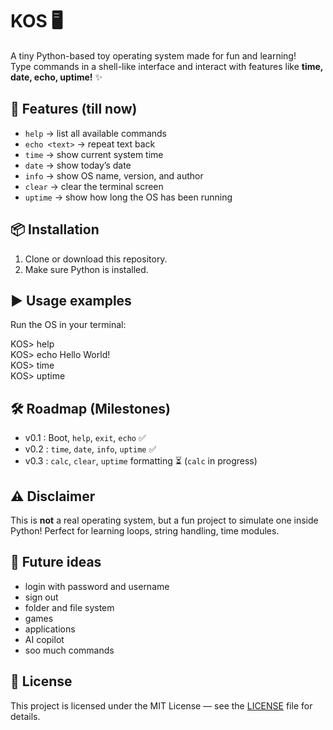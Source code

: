 # KOS 🖥️

A tiny Python-based toy operating system made for fun and learning!  
Type commands in a shell-like interface and interact with features like **time, date, echo, uptime!** ✨


## 🚀 Features (till now)
- `help` → list all available commands  
- `echo <text>` → repeat text back  
- `time` → show current system time  
- `date` → show today’s date  
- `info` → show OS name, version, and author  
- `clear` → clear the terminal screen  
- `uptime` → show how long the OS has been running

## 📦 Installation
1. Clone or download this repository.  
2. Make sure Python is installed.

## ▶️ Usage examples
Run the OS in your terminal:

KOS> help  
KOS> echo Hello World!  
KOS> time  
KOS> uptime  

## 🛠️ Roadmap (Milestones)
- v0.1 : Boot, `help`, `exit`, `echo` ✅
- v0.2 : `time`, `date`, `info`, `uptime` ✅
- v0.3 : `calc`, `clear`, `uptime` formatting ⏳ (`calc` in progress)

## ⚠️ Disclaimer
This is **not** a real operating system, but a fun project to simulate one inside Python!
Perfect for learning loops, string handling, time modules.

## 🌌 Future ideas
- login with password and username
- sign out
- folder and file system
- games
- applications
- AI copilot
- soo much commands
## 📜 License
This project is licensed under the MIT License — see the [LICENSE](LICENSE) file for details.

